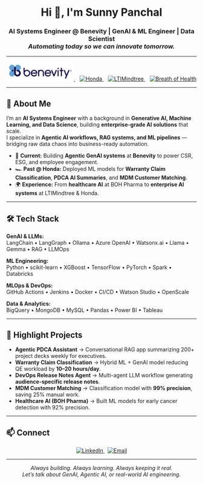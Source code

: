 <h1 align="center">Hi 👋, I'm Sunny Panchal</h1>
<h3 align="center">
  AI Systems Engineer @ Benevity | GenAI & ML Engineer | Data Scientist <br>
  <em>Automating today so we can innovate tomorrow.</em>
</h3>

---
<!-- Career Logos -->
<p align="center">
  <a href="https://benevity.com" target="_blank">
    <img src="./benevity_logo.png" alt="Benevity" height="50"/>
  </a>
  &nbsp;&nbsp;
  <a href="https://www.honda.ca/" target="_blank">
    <img src="https://upload.wikimedia.org/wikipedia/commons/7/7b/Honda-logo.svg" alt="Honda" height="50"/>
  </a>
  &nbsp;&nbsp;
  <a href="https://www.ltimindtree.com/" target="_blank">
    <img src="https://upload.wikimedia.org/wikipedia/commons/f/fd/LTIMindtree_Logo.svg" alt="LTIMindtree" height="50"/>
  </a>
  &nbsp;&nbsp;
  <a href="https://bohpharma.com/" target="_blank">
    <img src="https://bohpharma.com/wp-content/uploads/2023/11/BOH-logo.png" alt="Breath of Health" height="50"/>
  </a>
</p>


---

## 🚀 About Me
I’m an **AI Systems Engineer** with a background in **Generative AI, Machine Learning, and Data Science**, building **enterprise-grade AI solutions** that scale.  
I specialize in **Agentic AI workflows, RAG systems, and ML pipelines** — bridging raw data chaos into business-ready automation.  

- 🎯 **Current:** Building **Agentic GenAI systems** at **Benevity** to power CSR, ESG, and employee engagement.  
- 🏎 **Past @ Honda:** Deployed ML models for **Warranty Claim Classification**, **PDCA AI Summaries**, and **MDM Customer Matching**.  
- 🌍 **Experience:** From **healthcare AI** at BOH Pharma to **enterprise AI systems** at LTIMindtree & Honda.  

---

## 🛠️ Tech Stack

**GenAI & LLMs:**  
LangChain • LangGraph • Ollama • Azure OpenAI • Watsonx.ai • Llama • Gemma • RAG • LLMOps  

**ML Engineering:**  
Python • scikit-learn • XGBoost • TensorFlow • PyTorch • Spark • Databricks  

**MLOps & DevOps:**  
GitHub Actions • Jenkins • Docker • CI/CD • Watson Studio • OpenScale  

**Data & Analytics:**  
BigQuery • MongoDB • MySQL • Pandas • Power BI • Tableau  

---

## 🌟 Highlight Projects
- **Agentic PDCA Assistant** → Conversational RAG app summarizing 200+ project decks weekly for executives.  
- **Warranty Claim Classification** → Hybrid ML + GenAI model reducing QE workload by **10–20 hours/day**.  
- **DevOps Release Notes Agent** → Multi-agent LLM workflow generating **audience-specific release notes**.  
- **MDM Customer Matching** → Classification model with **99% precision**, saving 25% manual work.  
- **Healthcare AI (BOH Pharma)** → Built ML models for early cancer detection with 92% precision.  

---

## 📫 Connect
<p align="center">
  <a href="https://www.linkedin.com/in/sunny-r-panchal/">
    <img src="https://img.shields.io/badge/LinkedIn-0A66C2?style=for-the-badge&logo=linkedin&logoColor=white" alt="LinkedIn"/>
  </a>
  &nbsp;
  <a href="mailto:sunnypanchalin@gmail.com">
    <img src="https://img.shields.io/badge/Email-D14836?style=for-the-badge&logo=gmail&logoColor=white" alt="Email"/>
  </a>
</p>

---

<p align="center">
  <i>Always building. Always learning. Always keeping it real.<br>
  Let’s talk about GenAI, Agentic AI, or real-world AI engineering.</i>
</p>

